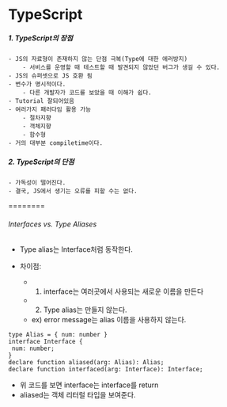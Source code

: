 # TypeScript


##### 1. TypeScript의 장점
    - JS의 자료형이 존재하지 않는 단점 극복(Type에 대한 에러방지)
        - 서비스를 운영할 때 테스트할 때 발견되지 않았던 버그가 생길 수 있다.
    - JS의 슈퍼셋으로 JS 호환 됨
    - 변수가 명시적이다.
        - 다른 개발자가 코드를 보았을 때 이해가 쉽다.
    - Tutorial 잘되어있음
    - 여러가지 패러다임 활용 가능
        - 절차지향
        - 객체지향
        - 함수형
    - 거의 대부분 compiletime이다.
        
##### 2. TypeScript의 단점
    - 가독성이 떨어진다.
    - 결국, JS에서 생기는 오류를 피할 수는 없다.
   
========
    
###### Interfaces vs. Type Aliases
- Type alias는 Interface처럼 동작한다.

- 차이점: 
    - 1) interface는 여러곳에서 사용되는 새로운 이름을 만든다
    - 2) Type alias는 만들지 않는다.
    - ex) error message는 alias 이름을 사용하지 않는다.
 ```
type Alias = { num: number }
interface Interface {
  num: number;
}
declare function aliased(arg: Alias): Alias;
declare function interfaced(arg: Interface): Interface;
```
- 위 코드를 보면 interface는 interface를 return
- aliased는 객체 리터럴 타입을 보여준다.
